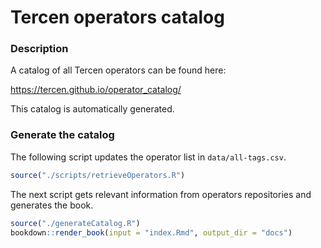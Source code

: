 # Tercen operators catalog

### Description

A catalog of all Tercen operators can be found here:

https://tercen.github.io/operator_catalog/

This catalog is automatically generated.

### Generate the catalog

The following script updates the operator list in `data/all-tags.csv`.

```r
source("./scripts/retrieveOperators.R")
```

The next script gets relevant information from operators repositories and generates the book.

```r
source("./generateCatalog.R")
bookdown::render_book(input = "index.Rmd", output_dir = "docs")
```